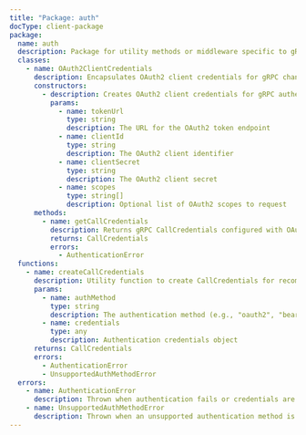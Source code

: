 ```yaml
---
title: "Package: auth"
docType: client-package
package:
  name: auth
  description: Package for utility methods or middleware specific to gRPC and therefore only coupled to gRPC versions, not to a service API version.
  classes:
    - name: OAuth2ClientCredentials
      description: Encapsulates OAuth2 client credentials for gRPC channel authentication following google-auth-* library patterns.
      constructors:
        - description: Creates OAuth2 client credentials for gRPC authentication
          params:
            - name: tokenUrl
              type: string
              description: The URL for the OAuth2 token endpoint
            - name: clientId
              type: string
              description: The OAuth2 client identifier
            - name: clientSecret
              type: string
              description: The OAuth2 client secret
            - name: scopes
              type: string[]
              description: Optional list of OAuth2 scopes to request
      methods:
        - name: getCallCredentials
          description: Returns gRPC CallCredentials configured with OAuth2 authentication
          returns: CallCredentials
          errors:
            - AuthenticationError
  functions:
    - name: createCallCredentials
      description: Utility function to create CallCredentials for recommended Kessel authentication methods
      params:
        - name: authMethod
          type: string
          description: The authentication method (e.g., "oauth2", "bearer")
        - name: credentials
          type: any
          description: Authentication credentials object
      returns: CallCredentials
      errors:
        - AuthenticationError
        - UnsupportedAuthMethodError
  errors:
    - name: AuthenticationError
      description: Thrown when authentication fails or credentials are invalid
    - name: UnsupportedAuthMethodError
      description: Thrown when an unsupported authentication method is specified
---
```

